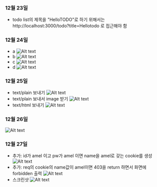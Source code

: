 ### 12월 23일
* todo list의 제목을 "HelloTODO"로 하기 위해서는 http://localhost:3000/todo?title=Hellotodo 로 접근해야 함
### 12월 24일
* a
![Alt text](/191224_ScreenShot/a.png)
* b
![Alt text](/191224_ScreenShot/b.png)
* c
![Alt text](/191224_ScreenShot/c.png)
* d
![Alt text](/191224_ScreenShot/d.png)
### 12월 25일
* text/plain 보내기
![Alt text](/191225_ScreenShot/text_plain.png)
* text/plain 보내서 image 받기
![Alt text](/191225_ScreenShot/image.png)
* text/html 보내기
![Alt text](/191225_ScreenShot/text_html.png)
### 12월 26일
![Alt text](/191226_ScreenShot/cookie.png)
### 12월 27일
* 추가: id가 amel 이고 pw가 amel 이면 name을 amel로 갖는 cookie를 생성
![Alt text](/191227_ScreenShot/idpw.png)
* 추가: req의 cookie의 name값이 amel이면 403을 return 하면서 화면에 forbidden 출력
![Alt text](/191227_ScreenShot/send403.png)
* 스크린샷
![Alt text](/191227_ScreenShot/403Forbidden.png)